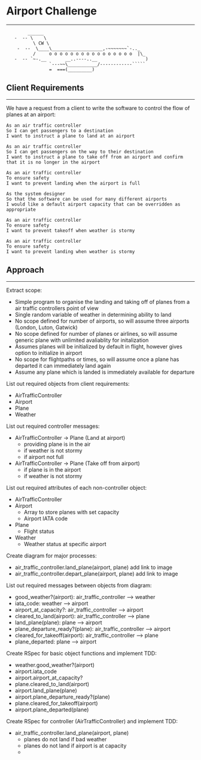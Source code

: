 # Airport Challenge
---------

```
        ______
   -  -- \    \
          \ CW \
    -  --  \____\___________________,-~~~~~~~`-.._
          /     o o o o o o o o o o o o o o o o  |\_
   -  -- `~-.__       __..----..__                  )
                `---~~\___________/------------`````
                =  ===(_________)

```

## Client Requirements
---------

We have a request from a client to write the software to control the flow of planes at an airport:

```
As an air traffic controller
So I can get passengers to a destination
I want to instruct a plane to land at an airport
```
```
As an air traffic controller
So I can get passengers on the way to their destination
I want to instruct a plane to take off from an airport and confirm that it is no longer in the airport
```
```
As an air traffic controller
To ensure safety
I want to prevent landing when the airport is full
```
```
As the system designer
So that the software can be used for many different airports
I would like a default airport capacity that can be overridden as appropriate
```
```
As an air traffic controller
To ensure safety
I want to prevent takeoff when weather is stormy
```
```
As an air traffic controller
To ensure safety
I want to prevent landing when weather is stormy
```

## Approach
---------

Extract scope:
* Simple program to organise the landing and taking off of planes from a air traffic controllers point of view
* Single random variable of weather in determining ability to land
* No scope defined for number of airports, so will assume three airports (London, Luton, Gatwick)
* No scope defined for number of planes or airlines, so will assume generic plane with unlimited avaliablity for initalization
* Assumes planes will be initialized by default in flight, however gives option to initialize in airport
* No scope for flightpaths or times, so will assume once a plane has departed it can immediately land again
* Assume any plane which is landed is immediately available for departure


List out required objects from client requirements:
* AirTrafficController
* Airport
* Plane
* Weather


List out required controller messages:
* AirTrafficController -> Plane (Land at airport)
  - providing plane is in the air
  - if weather is not stormy
  - if airport not full
* AirTrafficController -> Plane (Take off from airport)
  - if plane is in the airport
  - if weather is not stormy


List out required attributes of each non-controller object:
* AirTrafficController
* Airport
  - Array to store planes with set capacity
  - Airport IATA code
* Plane
  - Flight status
* Weather
  - Weather status at specific airport


Create diagram for major processes:
* air_traffic_controller.land_plane(airport, plane) add link to image
* air_traffic_controller.depart_plane(airport, plane) add link to image


List out required messages between objects from diagram:
* good_weather?(airport): air_traffic_controller --> weather
* iata_code: weather --> airport
* airport_at_capacity?: air_traffic_controller --> airport
* cleared_to_land(airport): air_traffic_controller --> plane
* land_plane(plane): plane --> airport
* plane_departure_ready?(plane): air_traffic_controller --> airport
* cleared_for_takeoff(airport): air_traffic_controller --> plane
* plane_departed: plane --> airport


Create RSpec for basic object functions and implement TDD:
* weather.good_weather?(airport)
* airport.iata_code
* airport.airport_at_capacity?
* plane.cleared_to_land(airport)
* airport.land_plane(plane)
* airport.plane_departure_ready?(plane)
* plane.cleared_for_takeoff(airport)
* airport.plane_departed(plane)

Create RSpec for controller (AirTrafficController) and implement TDD:
* air_traffic_controller.land_plane(airport, plane)
  - planes do not land if bad weather
  - planes do not land if airport is at capacity
  - 
